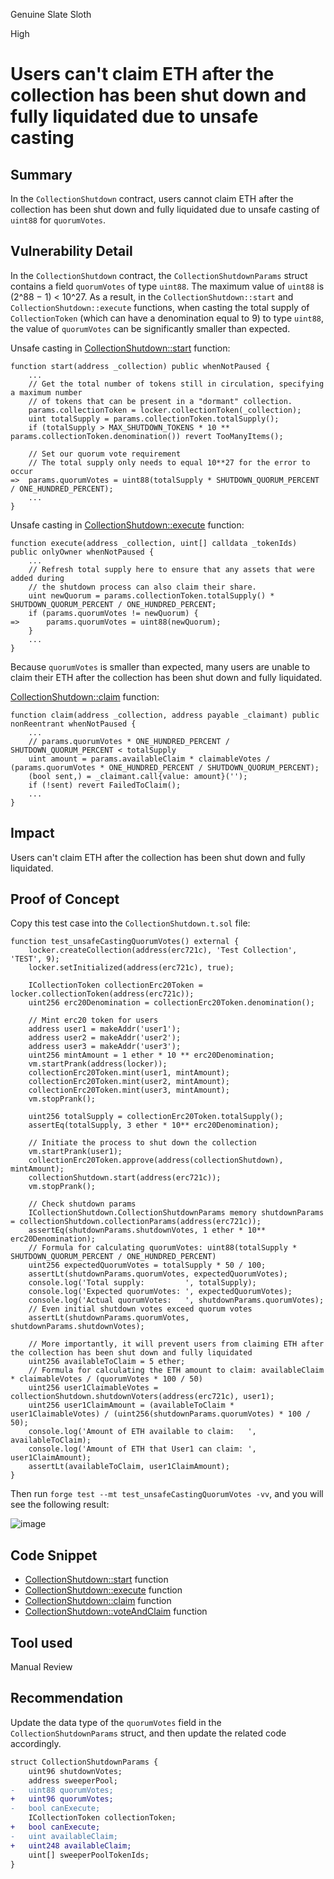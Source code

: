 Genuine Slate Sloth

High

# Users can't claim ETH after the collection has been shut down and fully liquidated due to unsafe casting

## Summary
In the `CollectionShutdown` contract, users cannot claim ETH after the collection has been shut down and fully liquidated due to unsafe casting of `uint88` for `quorumVotes`.

## Vulnerability Detail
In the `CollectionShutdown` contract, the `CollectionShutdownParams` struct contains a field `quorumVotes` of type `uint88`. The maximum value of `uint88` is (2^88 − 1) < 10^27. As a result, in the `CollectionShutdown::start` and `CollectionShutdown::execute` functions, when casting the total supply of `CollectionToken` (which can have a denomination equal to 9) to type `uint88`, the value of `quorumVotes` can be significantly smaller than expected.

Unsafe casting in [CollectionShutdown::start](https://github.com/sherlock-audit/2024-08-flayer/blob/main/flayer/src/contracts/utils/CollectionShutdown.sol#L150) function:
```Solidity
function start(address _collection) public whenNotPaused {
    ...
    // Get the total number of tokens still in circulation, specifying a maximum number
    // of tokens that can be present in a "dormant" collection.
    params.collectionToken = locker.collectionToken(_collection);
    uint totalSupply = params.collectionToken.totalSupply();
    if (totalSupply > MAX_SHUTDOWN_TOKENS * 10 ** params.collectionToken.denomination()) revert TooManyItems();

    // Set our quorum vote requirement
    // The total supply only needs to equal 10**27 for the error to occur
=>  params.quorumVotes = uint88(totalSupply * SHUTDOWN_QUORUM_PERCENT / ONE_HUNDRED_PERCENT);
    ...
}
```

Unsafe casting in [CollectionShutdown::execute](https://github.com/sherlock-audit/2024-08-flayer/blob/main/flayer/src/contracts/utils/CollectionShutdown.sol#L246-L248) function:
```Solidity
function execute(address _collection, uint[] calldata _tokenIds) public onlyOwner whenNotPaused {
    ...
    // Refresh total supply here to ensure that any assets that were added during
    // the shutdown process can also claim their share.
    uint newQuorum = params.collectionToken.totalSupply() * SHUTDOWN_QUORUM_PERCENT / ONE_HUNDRED_PERCENT;
    if (params.quorumVotes != newQuorum) {
=>      params.quorumVotes = uint88(newQuorum);
    }
    ...
}
```

Because `quorumVotes` is smaller than expected, many users are unable to claim their ETH after the collection has been shut down and fully liquidated.

[CollectionShutdown::claim](https://github.com/sherlock-audit/2024-08-flayer/blob/main/flayer/src/contracts/utils/CollectionShutdown.sol#L310) function:

```Solidity
function claim(address _collection, address payable _claimant) public nonReentrant whenNotPaused {
    ...
    // params.quorumVotes * ONE_HUNDRED_PERCENT / SHUTDOWN_QUORUM_PERCENT < totalSupply
    uint amount = params.availableClaim * claimableVotes / (params.quorumVotes * ONE_HUNDRED_PERCENT / SHUTDOWN_QUORUM_PERCENT);
    (bool sent,) = _claimant.call{value: amount}('');
    if (!sent) revert FailedToClaim();
    ...
}
```
## Impact
Users can't claim ETH after the collection has been shut down and fully liquidated.

## Proof of Concept
Copy this test case into the `CollectionShutdown.t.sol` file:

```Solidity
function test_unsafeCastingQuorumVotes() external {
    locker.createCollection(address(erc721c), 'Test Collection', 'TEST', 9);
    locker.setInitialized(address(erc721c), true);

    ICollectionToken collectionErc20Token = locker.collectionToken(address(erc721c));
    uint256 erc20Denomination = collectionErc20Token.denomination();

    // Mint erc20 token for users
    address user1 = makeAddr('user1');
    address user2 = makeAddr('user2');
    address user3 = makeAddr('user3');
    uint256 mintAmount = 1 ether * 10 ** erc20Denomination;
    vm.startPrank(address(locker));
    collectionErc20Token.mint(user1, mintAmount);
    collectionErc20Token.mint(user2, mintAmount);
    collectionErc20Token.mint(user3, mintAmount);
    vm.stopPrank();
    
    uint256 totalSupply = collectionErc20Token.totalSupply();
    assertEq(totalSupply, 3 ether * 10** erc20Denomination);
    
    // Initiate the process to shut down the collection
    vm.startPrank(user1);
    collectionErc20Token.approve(address(collectionShutdown), mintAmount);
    collectionShutdown.start(address(erc721c));
    vm.stopPrank();

    // Check shutdown params
    ICollectionShutdown.CollectionShutdownParams memory shutdownParams = collectionShutdown.collectionParams(address(erc721c));
    assertEq(shutdownParams.shutdownVotes, 1 ether * 10** erc20Denomination);
    // Formula for calculating quorumVotes: uint88(totalSupply * SHUTDOWN_QUORUM_PERCENT / ONE_HUNDRED_PERCENT)
    uint256 expectedQuorumVotes = totalSupply * 50 / 100;
    assertLt(shutdownParams.quorumVotes, expectedQuorumVotes);
    console.log('Total supply:         ', totalSupply);
    console.log('Expected quorumVotes: ', expectedQuorumVotes);
    console.log('Actual quorumVotes:   ', shutdownParams.quorumVotes);
    // Even initial shutdown votes exceed quorum votes
    assertLt(shutdownParams.quorumVotes, shutdownParams.shutdownVotes);

    // More importantly, it will prevent users from claiming ETH after the collection has been shut down and fully liquidated
    uint256 availableToClaim = 5 ether;
    // Formula for calculating the ETH amount to claim: availableClaim * claimableVotes / (quorumVotes * 100 / 50)
    uint256 user1ClaimableVotes = collectionShutdown.shutdownVoters(address(erc721c), user1);
    uint256 user1ClaimAmount = (availableToClaim * user1ClaimableVotes) / (uint256(shutdownParams.quorumVotes) * 100 / 50);
    console.log('Amount of ETH available to claim:   ', availableToClaim);
    console.log('Amount of ETH that User1 can claim: ', user1ClaimAmount);
    assertLt(availableToClaim, user1ClaimAmount);
}
```

Then run `forge test --mt test_unsafeCastingQuorumVotes -vv`, and you will see the following result:

![image](https://github.com/user-attachments/assets/054f3c8d-e40d-4d13-bc1e-bebe79caf8dd)

## Code Snippet
- [CollectionShutdown::start](https://github.com/sherlock-audit/2024-08-flayer/blob/main/flayer/src/contracts/utils/CollectionShutdown.sol#L150) function
- [CollectionShutdown::execute](https://github.com/sherlock-audit/2024-08-flayer/blob/main/flayer/src/contracts/utils/CollectionShutdown.sol#L246-L248) function
- [CollectionShutdown::claim](https://github.com/sherlock-audit/2024-08-flayer/blob/main/flayer/src/contracts/utils/CollectionShutdown.sol#L310) function
- [CollectionShutdown::voteAndClaim](https://github.com/sherlock-audit/2024-08-flayer/blob/main/flayer/src/contracts/utils/CollectionShutdown.sol#L343-L345) function

## Tool used

Manual Review

## Recommendation
Update the data type of the `quorumVotes` field in the `CollectionShutdownParams` struct, and then update the related code accordingly.

```diff
struct CollectionShutdownParams {
    uint96 shutdownVotes;
    address sweeperPool;
-   uint88 quorumVotes;
+   uint96 quorumVotes;
-   bool canExecute;
    ICollectionToken collectionToken;
+   bool canExecute;
-   uint availableClaim;
+   uint248 availableClaim;
    uint[] sweeperPoolTokenIds;
}
```